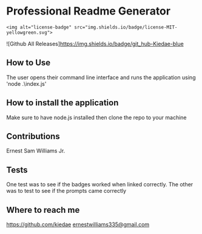 # Professional Readme Generator 
    
    <img alt="license-badge" src="img.shields.io/badge/license-MIT-yellowgreen.svg">

![Github All Releases]https://img.shields.io/badge/git_hub-Kiedae-blue
## How to Use
The user opens their command line interface and runs the application using 'node .\index.js'

## How to install the application 
Make sure to have node.js installed then clone the repo to your machine

## Contributions 
Ernest Sam Williams Jr.

## Tests 
One test was to see if the badges worked when linked correctly. The other was to test to see if the prompts came correctly

## Where to reach me
https://github.com/kiedae
ernestwilliams335@gmail.com


